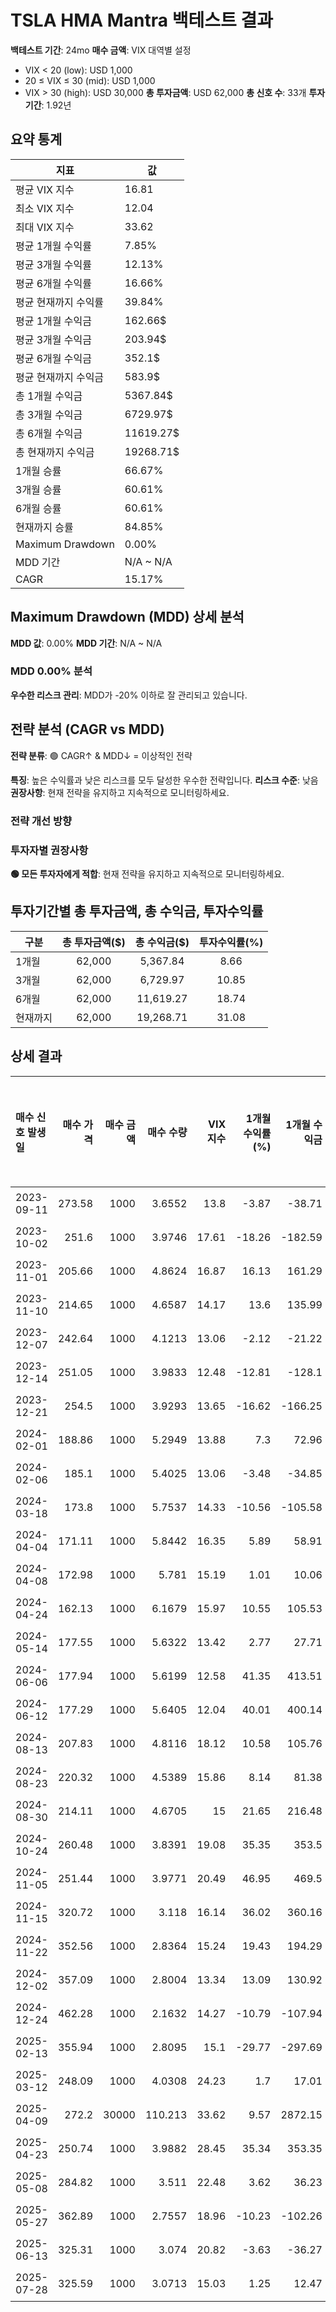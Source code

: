 # TSLA HMA Mantra 백테스트 결과

**백테스트 기간**: 24mo
**매수 금액**: VIX 대역별 설정
  - VIX < 20 (low): USD 1,000
  - 20 ≤ VIX ≤ 30 (mid): USD 1,000
  - VIX > 30 (high): USD 30,000
**총 투자금액**: USD 62,000
**총 신호 수**: 33개
**투자 기간**: 1.92년

## 요약 통계

| 지표 | 값 |
|------|----|
| 평균 VIX 지수 | 16.81 |
| 최소 VIX 지수 | 12.04 |
| 최대 VIX 지수 | 33.62 |
| 평균 1개월 수익률 | 7.85% |
| 평균 3개월 수익률 | 12.13% |
| 평균 6개월 수익률 | 16.66% |
| 평균 현재까지 수익률 | 39.84% |
| 평균 1개월 수익금 | 162.66$ |
| 평균 3개월 수익금 | 203.94$ |
| 평균 6개월 수익금 | 352.1$ |
| 평균 현재까지 수익금 | 583.9$ |
| 총 1개월 수익금 | 5367.84$ |
| 총 3개월 수익금 | 6729.97$ |
| 총 6개월 수익금 | 11619.27$ |
| 총 현재까지 수익금 | 19268.71$ |
| 1개월 승률 | 66.67% |
| 3개월 승률 | 60.61% |
| 6개월 승률 | 60.61% |
| 현재까지 승률 | 84.85% |
| Maximum Drawdown | 0.00% |
| MDD 기간 | N/A ~ N/A |
| CAGR | 15.17% |

## Maximum Drawdown (MDD) 상세 분석

**MDD 값**: 0.00%
**MDD 기간**: N/A ~ N/A

### MDD 0.00% 분석

**우수한 리스크 관리**: MDD가 -20% 이하로 잘 관리되고 있습니다.

## 전략 분석 (CAGR vs MDD)

**전략 분류**: 🟢 CAGR↑ & MDD↓ = 이상적인 전략

**특징**: 높은 수익률과 낮은 리스크를 모두 달성한 우수한 전략입니다.
**리스크 수준**: 낮음
**권장사항**: 현재 전략을 유지하고 지속적으로 모니터링하세요.

### 전략 개선 방향

### 투자자별 권장사항

**🟢 모든 투자자에게 적합**: 현재 전략을 유지하고 지속적으로 모니터링하세요.

## 투자기간별 총 투자금액, 총 수익금, 투자수익률

| 구분 | 총 투자금액($) | 총 수익금($) | 투자수익률(%) |
|------|:-------------:|:------------:|:-------------:|
| 1개월 | 62,000 | 5,367.84 | 8.66 |
| 3개월 | 62,000 | 6,729.97 | 10.85 |
| 6개월 | 62,000 | 11,619.27 | 18.74 |
| 현재까지 | 62,000 | 19,268.71 | 31.08 |

## 상세 결과

| 매수 신호 발생일   |   매수 가격 |   매수 금액 |    매수 수량 |   VIX 지수 |   1개월 수익률(%) |   1개월 수익금 |   3개월 수익률(%) |   3개월 수익금 |   6개월 수익률(%) |   6개월 수익금 |   현재까지 수익률(%) |   현재까지 수익금 |   벤치마크 1개월(%) |   벤치마크 3개월(%) |   벤치마크 6개월(%) | 신호 타당성 평가   |
|:------------|--------:|--------:|---------:|---------:|-------------:|----------:|-------------:|----------:|-------------:|----------:|--------------:|-----------:|--------------:|--------------:|--------------:|:------------|
| 2023-09-11  |  273.58 |    1000 |   3.6552 |    13.8  |        -3.87 |    -38.71 |       -10.87 |   -108.71 |       -35.91 |   -359.09 |         20.49 |     204.95 |         -2.46 |          2.61 |         14.18 | 불량          |
| 2023-10-02  |  251.6  |    1000 |   3.9746 |    17.61 |       -18.26 |   -182.59 |        -1.24 |    -12.4  |       -30.13 |   -301.31 |         31.02 |     310.22 |         -1.18 |         11.23 |         22.53 | 불량          |
| 2023-11-01  |  205.66 |    1000 |   4.8624 |    16.87 |        16.13 |    161.29 |        -6.84 |    -68.41 |        -5.65 |    -56.45 |         60.29 |     602.89 |          8.42 |         16.21 |         20.73 | 불량          |
| 2023-11-10  |  214.65 |    1000 |   4.6587 |    14.17 |        13.6  |    135.99 |       -11.69 |   -116.89 |       -18.6  |   -186.02 |         53.58 |     535.75 |          4.28 |         13.2  |         17.49 | 불량          |
| 2023-12-07  |  242.64 |    1000 |   4.1213 |    13.06 |        -2.12 |    -21.22 |       -27.24 |   -272.42 |       -27.97 |   -279.71 |         35.86 |     358.59 |          2.43 |         11.32 |         15.39 | 불량          |
| 2023-12-14  |  251.05 |    1000 |   3.9833 |    12.48 |       -12.81 |   -128.1  |       -32.49 |   -324.92 |       -32.02 |   -320.22 |         31.31 |     313.09 |          1.36 |          9.44 |         13.89 | 불량          |
| 2023-12-21  |  254.5  |    1000 |   3.9293 |    13.65 |       -16.62 |   -166.25 |       -30.98 |   -309.79 |       -27.36 |   -273.64 |         29.53 |     295.29 |          1.96 |         10.07 |         15.6  | 불량          |
| 2024-02-01  |  188.86 |    1000 |   5.2949 |    13.88 |         7.3  |     72.96 |        -4.7  |    -46.97 |        17.88 |    178.76 |         74.55 |     745.47 |          4.71 |          2.29 |         10.81 | 우수          |
| 2024-02-06  |  185.1  |    1000 |   5.4025 |    13.06 |        -3.48 |    -34.85 |        -0.18 |     -1.84 |        12.19 |    121.93 |         78.09 |     780.93 |          4.1  |          4.57 |          7.92 | 양호          |
| 2024-03-18  |  173.8  |    1000 |   5.7537 |    14.33 |       -10.56 |   -105.58 |         2.42 |     24.22 |        32.5  |    325.03 |         89.67 |     896.71 |         -2.47 |          5.48 |          9.26 | 우수          |
| 2024-04-04  |  171.11 |    1000 |   5.8442 |    16.35 |         5.89 |     58.91 |        44    |    439.95 |        50.79 |    507.92 |         92.65 |     926.54 |         -0.38 |          7.57 |         10.91 | 우수          |
| 2024-04-08  |  172.98 |    1000 |   5.781  |    15.19 |         1.01 |     10.06 |        45.4  |    454.04 |        44.57 |    445.72 |         90.57 |     905.71 |         -0.28 |          7.01 |         10.55 | 우수          |
| 2024-04-24  |  162.13 |    1000 |   6.1679 |    15.97 |        10.55 |    105.53 |        51.96 |    519.65 |        34.98 |    349.84 |        103.32 |    1033.25 |          4.6  |          9.55 |         15.43 | 우수          |
| 2024-05-14  |  177.55 |    1000 |   5.6322 |    13.42 |         2.77 |     27.71 |        11.23 |    112.31 |        80.92 |    809.18 |         85.67 |     856.66 |          3.57 |          1.86 |         14.27 | 우수          |
| 2024-06-06  |  177.94 |    1000 |   5.6199 |    12.58 |        41.35 |    413.51 |        23.31 |    233.06 |        97.49 |    974.94 |         85.26 |     852.59 |          4    |          3.12 |         13.02 | 우수          |
| 2024-06-12  |  177.29 |    1000 |   5.6405 |    12.04 |        40.01 |    400.14 |        27.57 |    275.71 |       119.86 |   1198.61 |         85.94 |     859.39 |          3.58 |          1.37 |         11.65 | 우수          |
| 2024-08-13  |  207.83 |    1000 |   4.8116 |    18.12 |        10.58 |    105.76 |        68.41 |    684.07 |        74    |    739.98 |         58.62 |     586.15 |          2.97 |         10.43 |         10.89 | 우수          |
| 2024-08-23  |  220.32 |    1000 |   4.5389 |    15.86 |         8.14 |     81.38 |        54.16 |    541.58 |        63.65 |    636.54 |         49.62 |     496.24 |          1.21 |          5.57 |          9.04 | 우수          |
| 2024-08-30  |  214.11 |    1000 |   4.6705 |    15    |        21.65 |    216.48 |        55.48 |    554.76 |        35.82 |    358.18 |         53.96 |     539.63 |          1.59 |          6.2  |          5.45 | 우수          |
| 2024-10-24  |  260.48 |    1000 |   3.8391 |    19.08 |        35.35 |    353.5  |        59.36 |    593.64 |        -8.64 |    -86.42 |         26.55 |     265.55 |          2.74 |          4.76 |         -8.99 | 양호          |
| 2024-11-05  |  251.44 |    1000 |   3.9771 |    20.49 |        46.95 |    469.5  |        52.59 |    525.93 |        14.23 |    142.26 |         31.1  |     311.05 |          5.06 |          3.66 |         -1.66 | 우수          |
| 2024-11-15  |  320.72 |    1000 |   3.118  |    16.14 |        36.02 |    360.16 |        10.98 |    109.82 |         8.41 |     84.06 |          2.78 |      27.84 |          3.07 |          4.16 |          0.37 | 우수          |
| 2024-11-22  |  352.56 |    1000 |   2.8364 |    15.24 |        19.43 |    194.29 |         0.52 |      5.22 |        -5.09 |    -50.89 |         -6.5  |     -64.98 |         -0.64 |          2.48 |         -2.09 | 불량          |
| 2024-12-02  |  357.09 |    1000 |   2.8004 |    13.34 |        13.09 |    130.92 |       -17.95 |   -179.53 |        -2.98 |    -29.77 |         -7.68 |     -76.84 |         -2.74 |         -1.53 |         -2.24 | 불량          |
| 2024-12-24  |  462.28 |    1000 |   2.1632 |    14.27 |       -10.79 |   -107.94 |       -39.78 |   -397.79 |       -30.31 |   -303.11 |        -28.69 |    -286.91 |          1.3  |         -4.51 |         -1.2  | 불량          |
| 2025-02-13  |  355.94 |    1000 |   2.8095 |    15.1  |       -29.77 |   -297.69 |        -2.32 |    -23.21 |        -7.39 |    -73.86 |         -7.39 |     -73.86 |         -7.79 |         -3.64 |          4.49 | 불량          |
| 2025-03-12  |  248.09 |    1000 |   4.0308 |    24.23 |         1.7  |     17.01 |        31.44 |    314.4  |        32.88 |    328.75 |         32.88 |     328.75 |         -4.21 |          7.85 |         14.11 | 우수          |
| 2025-04-09  |  272.2  |   30000 | 110.213  |    33.62 |         9.57 |   2872.15 |         9.41 |   2822.56 |        21.11 |   6331.74 |         21.11 |    6331.74 |          3.72 |         14.09 |         17.09 | 양호          |
| 2025-04-23  |  250.74 |    1000 |   3.9882 |    28.45 |        35.34 |    353.35 |        32.45 |    324.52 |        31.47 |    314.71 |         31.47 |     314.71 |          7.94 |         17.37 |         18.85 | 우수          |
| 2025-05-08  |  284.82 |    1000 |   3.511  |    22.48 |         3.62 |     36.23 |        12.32 |    123.2  |        15.74 |    157.4  |         15.74 |     157.4  |          5.94 |         12.03 |         12.81 | 양호          |
| 2025-05-27  |  362.89 |    1000 |   2.7557 |    18.96 |       -10.23 |   -102.26 |        -9.16 |    -91.6  |        -9.16 |    -91.6  |         -9.16 |     -91.6  |          3.71 |          7.9  |          7.9  | 불량          |
| 2025-06-13  |  325.31 |    1000 |   3.074  |    20.82 |        -3.63 |    -36.27 |         1.33 |     13.34 |         1.33 |     13.34 |          1.33 |      13.34 |          4.73 |          6.9  |          6.9  | 보통          |
| 2025-07-28  |  325.59 |    1000 |   3.0713 |    15.03 |         1.25 |     12.47 |         1.25 |     12.47 |         1.25 |     12.47 |          1.25 |      12.47 |         -0.01 |         -0.01 |         -0.01 | 양호          |